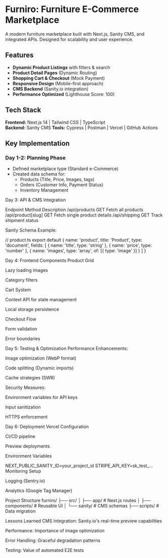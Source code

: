 # Furniro: Furniture E-Commerce Marketplace

A modern furniture marketplace built with Next.js, Sanity CMS, and integrated APIs. Designed for scalability and user experience.



## Features
- **Dynamic Product Listings** with filters & search
- **Product Detail Pages** (Dynamic Routing)
- **Shopping Cart & Checkout** (Mock Payment)
- **Responsive Design** (Mobile-first approach)
- **CMS Backend** (Sanity.io integration)
- **Performance Optimized** (Lighthouse Score: 100)

## Tech Stack
**Frontend:** Next.js 14 | Tailwind CSS | TypeScript  
**Backend:** Sanity CMS
**Tools:** Cypress | Postman | Vercel | GitHub Actions

## Key Implementation

### Day 1-2: Planning Phase
- Defined marketplace type (Standard e-Commerce)
- Created data schema for:
  - Products (Title, Price, Images, tags)
  - Orders (Customer Info, Payment Status)
  - Inventory Management

Day 3: API & CMS Integration

Endpoint	Method	Description
/api/products	GET	Fetch all products
/api/product[slug]	GET	Fetch single product details
/api/shipping	GET	Track shipment status


Sanity Schema Example:


// product.ts
export default {
  name: 'product',
  title: 'Product',
  type: 'document',
  fields: [
    { name: 'title', type: 'string' },
    { name: 'price', type: 'number' },
    { name: 'images', type: 'array', of: [{ type: 'image' }] }
  ]
}

Day 4: Frontend Components
Product Grid

Lazy loading images

Category filters

Cart System

Context API for state management

Local storage persistence

Checkout Flow

Form validation

Error boundaries

Day 5: Testing & Optimization
Performance Enhancements:

Image optimization (WebP format)

Code splitting (Dynamic imports)

Cache strategies (SWR)

Security Measures:

Environment variables for API keys

Input sanitization

HTTPS enforcement

Day 6: Deployment
Vercel Configuration

CI/CD pipeline

Preview deployments

Environment Variables

NEXT_PUBLIC_SANITY_ID=your_project_id
STRIPE_API_KEY=sk_test_...
Monitoring Setup

Logging (Sentry.io)

Analytics (Google Tag Manager)


Project Structure
furniro/
├── src/
│   ├── app/          # Next.js routes
│   ├── components/   # Reusable UI
│   └── sanity/       # CMS schemas
├── scripts/ # Data migration

Lessons Learned
CMS Integration: Sanity.io's real-time preview capabilities

Performance: Importance of image optimization

Error Handling: Graceful degradation patterns

Testing: Value of automated E2E tests
